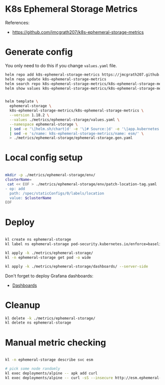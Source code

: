 
# K8s Ephemeral Storage Metrics

References:
- https://github.com/jmcgrath207/k8s-ephemeral-storage-metrics

# Generate config

You only need to do this if you change `values.yaml` file.

```bash
helm repo add k8s-ephemeral-storage-metrics https://jmcgrath207.github.io/k8s-ephemeral-storage-metrics/chart
helm repo update k8s-ephemeral-storage-metrics
helm search repo k8s-ephemeral-storage-metrics/k8s-ephemeral-storage-metrics --versions --devel | head
helm show values k8s-ephemeral-storage-metrics/k8s-ephemeral-storage-metrics --version 1.18.2 > ./metrics/ephemeral-storage/default-values.yaml
```

```bash

helm template \
  ephemeral-storage \
  k8s-ephemeral-storage-metrics/k8s-ephemeral-storage-metrics \
  --version 1.18.2 \
  --values ./metrics/ephemeral-storage/values.yaml \
  --namespace ephemeral-storage \
  | sed -e '\|helm.sh/chart|d' -e '\|# Source:|d' -e '\|app.kubernetes.io/managed-by: Helm|d' -e '\|app.kubernetes.io/instance:|d' -e '\|app.kubernetes.io/version|d' -e '\|creationTimestamp: null|d' \
  | sed -e 's/name: k8s-ephemeral-storage-metrics/name: esm/' \
  > ./metrics/ephemeral-storage/ephemeral-storage.gen.yaml

```

# Local config setup

```bash

mkdir -p ./metrics/ephemeral-storage/env/
clusterName=
 cat << EOF > ./metrics/ephemeral-storage/env/patch-location-tag.yaml
- op: add
  path: /spec/staticConfigs/0/labels/location
  value: $clusterName
EOF

```

# Deploy

```bash

kl create ns ephemeral-storage
kl label ns ephemeral-storage pod-security.kubernetes.io/enforce=baseline

kl apply -k ./metrics/ephemeral-storage/
kl -n ephemeral-storage get pod -o wide

kl apply -k ./metrics/ephemeral-storage/dashboards/ --server-side

```

Don't forget to deploy Grafana dashboards:
- [Dashboards](./dashboards/readme.md)

# Cleanup

```bash
kl delete -k ./metrics/ephemeral-storage/
kl delete ns ephemeral-storage
```

# Manual metric checking

```bash

kl -n ephemeral-storage describe svc esm

# pick some node randomly
kl exec deployments/alpine -- apk add curl
kl exec deployments/alpine -- curl -sS --insecure http://esm.ephemeral-storage:9100/metrics > ./esm-metrics-kubelet.log

```
